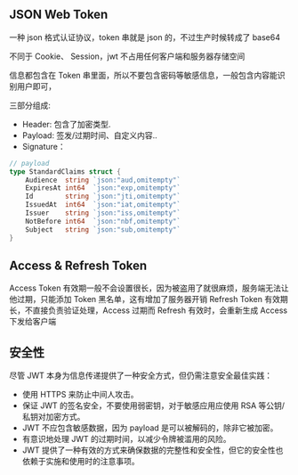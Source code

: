 ## JSON Web Token

一种 json 格式认证协议，token 串就是 json 的，不过生产时候转成了 base64

不同于 Cookie、 Session，jwt 不占用任何客户端和服务器存储空间

信息都包含在 Token 串里面，所以不要包含密码等敏感信息，一般包含内容能识别用户即可，

三部分组成:

- Header: 包含了加密类型.
- Payload: 签发/过期时间、自定义内容..
- Signature：

```go
// payload
type StandardClaims struct {
	Audience  string `json:"aud,omitempty"`
	ExpiresAt int64  `json:"exp,omitempty"`
	Id        string `json:"jti,omitempty"`
	IssuedAt  int64  `json:"iat,omitempty"`
	Issuer    string `json:"iss,omitempty"`
	NotBefore int64  `json:"nbf,omitempty"`
	Subject   string `json:"sub,omitempty"`
}
```

## Access & Refresh Token

Access Token 有效期一般不会设置很长，因为被盗用了就很麻烦，服务端无法让他过期，只能添加 Token 黑名单，这有增加了服务器开销
Refresh Token 有效期长，不直接负责验证处理，Access 过期而 Refresh 有效时，会重新生成 Access 下发给客户端

## 安全性

尽管 JWT 本身为信息传递提供了一种安全方式，但仍需注意安全最佳实践：

- 使用 HTTPS 来防止中间人攻击。
- 保证 JWT 的签名安全，不要使用弱密钥，对于敏感应用应使用 RSA 等公钥/私钥对加密方式。
- JWT 不应包含敏感数据，因为 payload 是可以被解码的，除非它被加密。
- 有意识地处理 JWT 的过期时间，以减少令牌被滥用的风险。
- JWT 提供了一种有效的方式来确保数据的完整性和安全性，但它的安全性也依赖于实施和使用时的注意事项。
